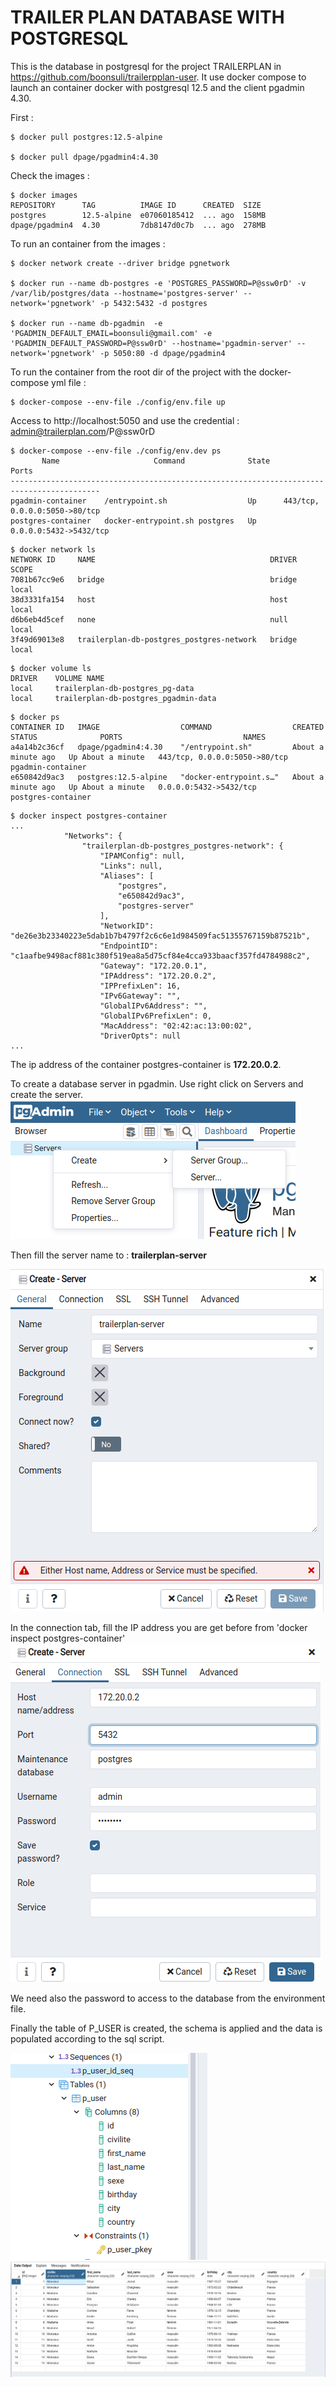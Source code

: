 
TRAILER PLAN DATABASE WITH POSTGRESQL
=====================================

This is the database in postgresql for the project TRAILERPLAN in https://github.com/boonsuli/trailerpplan-user.
It use docker compose to launch an container docker with postgresql 12.5 and the client pgadmin 4.30.

First :
```shell script
$ docker pull postgres:12.5-alpine

$ docker pull dpage/pgadmin4:4.30
```

Check the images :
```shell script
$ docker images
REPOSITORY      TAG          IMAGE ID      CREATED  SIZE
postgres        12.5-alpine  e07060185412  ... ago  158MB
dpage/pgadmin4  4.30         7db8147d0c7b  ... ago  278MB
```

To run an container from the images :
```shell script
$ docker network create --driver bridge pgnetwork

$ docker run --name db-postgres -e 'POSTGRES_PASSWORD=P@ssw0rD' -v /var/lib/postgres/data --hostname='postgres-server' --network='pgnetwork' -p 5432:5432 -d postgres

$ docker run --name db-pgadmin  -e 'PGADMIN_DEFAULT_EMAIL=boonsuli@gmail.com' -e 'PGADMIN_DEFAULT_PASSWORD=P@ssw0rD' --hostname='pgadmin-server' --network='pgnetwork' -p 5050:80 -d dpage/pgadmin4
```

To run the container from the root dir of the project with the docker-compose yml file :
```shell script
$ docker-compose --env-file ./config/env.file up
```

Access to http://localhost:5050 and use the credential : admin@trailerplan.com/P@ssw0rD


```shell script
$ docker-compose --env-file ./config/env.dev ps
       Name                     Command              State               Ports            
------------------------------------------------------------------------------------------
pgadmin-container    /entrypoint.sh                  Up      443/tcp, 0.0.0.0:5050->80/tcp
postgres-container   docker-entrypoint.sh postgres   Up      0.0.0.0:5432->5432/tcp  
```

```shell script
$ docker network ls
NETWORK ID     NAME                                       DRIVER    SCOPE
7081b67cc9e6   bridge                                     bridge    local
38d3331fa154   host                                       host      local
d6b6eb4d5cef   none                                       null      local
3f49d69013e8   trailerplan-db-postgres_postgres-network   bridge    local
```

```shell script
$ docker volume ls
DRIVER    VOLUME NAME
local     trailerplan-db-postgres_pg-data
local     trailerplan-db-postgres_pgadmin-data
```

```shell script
$ docker ps
CONTAINER ID   IMAGE                  COMMAND                  CREATED              STATUS              PORTS                           NAMES
a4a14b2c36cf   dpage/pgadmin4:4.30    "/entrypoint.sh"         About a minute ago   Up About a minute   443/tcp, 0.0.0.0:5050->80/tcp   pgadmin-container
e650842d9ac3   postgres:12.5-alpine   "docker-entrypoint.s…"   About a minute ago   Up About a minute   0.0.0.0:5432->5432/tcp          postgres-container
```

```shell script
$ docker inspect postgres-container
...
            "Networks": {
                "trailerplan-db-postgres_postgres-network": {
                    "IPAMConfig": null,
                    "Links": null,
                    "Aliases": [
                        "postgres",
                        "e650842d9ac3",
                        "postgres-server"
                    ],
                    "NetworkID": "de26e3b23340223e5dab1b7b4797f2c6c6e1d984509fac51355767159b87521b",
                    "EndpointID": "c1aafbe9498acf881c380f519ea8a5d75cf84e4cca933baacf357fd4784988c2",
                    "Gateway": "172.20.0.1",
                    "IPAddress": "172.20.0.2",
                    "IPPrefixLen": 16,
                    "IPv6Gateway": "",
                    "GlobalIPv6Address": "",
                    "GlobalIPv6PrefixLen": 0,
                    "MacAddress": "02:42:ac:13:00:02",
                    "DriverOpts": null
...
```
 The ip address of the container postgres-container is __172.20.0.2__.  

To create a database server in pgadmin. Use right click on Servers and create the server.
![alt_text](docs/images/pgadmin-menu-create-server.png)


Then fill the server name to : **trailerplan-server**

![alt_text](docs/images/pgadmin-create-server-general.png)

In the connection tab, fill the IP address you are get before from 'docker inspect postgres-container'
![alt_text](docs/images/pgadmin-create-server-connection.png)

We need also the password to access to the database from the environment file.

Finally the table of P_USER is created, the schema is applied and the data is populated according to the sql script.

![alt_text](docs/images/pgadmin-p_user-schema.png)
![alt_text](docs/images/p_user_contents.png)